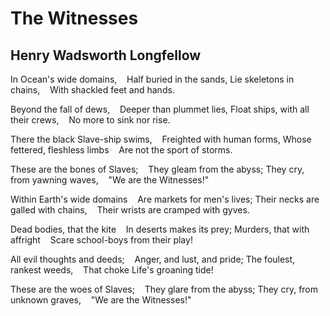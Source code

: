# The Witnesses
## Henry Wadsworth Longfellow
In Ocean's wide domains,
   Half buried in the sands,
Lie skeletons in chains,
   With shackled feet and hands.

Beyond the fall of dews,
   Deeper than plummet lies,
Float ships, with all their crews,
   No more to sink nor rise.

There the black Slave-ship swims,
   Freighted with human forms,
Whose fettered, fleshless limbs
   Are not the sport of storms.

These are the bones of Slaves;
   They gleam from the abyss;
They cry, from yawning waves,
   "We are the Witnesses!"

Within Earth's wide domains
   Are markets for men's lives;
Their necks are galled with chains,
   Their wrists are cramped with gyves.

Dead bodies, that the kite
   In deserts makes its prey;
Murders, that with affright
   Scare school-boys from their play!

All evil thoughts and deeds;
   Anger, and lust, and pride;
The foulest, rankest weeds,
   That choke Life's groaning tide!

These are the woes of Slaves;
   They glare from the abyss;
They cry, from unknown graves,
   "We are the Witnesses!"